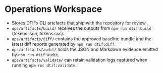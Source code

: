 # Operations Workspace

- Stores DTIFx CLI artefacts that ship with the repository for review.
- `ops/artifacts/build/` receives the outputs from `npm run dtif:build` (tokens.json, tokens.css).
- `ops/artifacts/diff/` contains the approved baseline bundle and the latest diff reports generated by `npm run dtif:diff`.
- `ops/artifacts/audit/` holds the JSON and Markdown evidence emitted by `npm run dtif:audit`.
- `ops/artifacts/validate/` can retain validation logs captured when running `npm run dtif:validate`.
